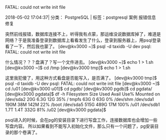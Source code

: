
FATAL: could not write init file  

2018-05-02 17:04:37|  分类： PostgreSQL |  标签：postgresql  案例  报错信息  修复    
 
突然前线报错，数据库连接不上，听得我有点蒙，那运维没说数据库掉了，难道是网络？于是我准备登录到数据库上看看发生了什么，登录到服务器上，用psql登录看了一下，然后我也蒙了。
[dev@kv3000 ~]$ psql -d taxidb -U dev
psql: FATAL:  could not write init file

什么情况？？？盘满了？写一个文件进去。
[dev@kv3000 ~]$ echo 1 > 1.sh
[dev@kv3000 ~]$ cd /tmp
[dev@kv3000 tmp]$ echo 1 > 1.sh

这里我犯傻了，用这种方式看盘是否能写入，是否满了。
[dev@kv3000 tmp]$ psql -d taxidb -U dev
psql: FATAL:  could not write init file
[dev@kv3000 ~]$ cd /u01
[dev@kv3000 u01]$ cd pgdb/
[dev@kv3000 pgdb]$ cd pgdata/
[dev@kv3000 pgdata]$ df -h
Filesystem      Size  Used Avail Use% Mounted on
/dev/sda2        20G  6.3G   12G  35% /
tmpfs            63G     0   63G   0% /dev/shm
/dev/sda1       190M   38M  142M  22% /boot
/dev/sda5       515G  489G   17M 100% /u01
/dev/sdb1       1.7T  1.4T  332G  81% /u02
[dev@kv3000 pgdata]$

psql进入的时候，会在pg的安装目录下进行写盘工作，连接数据库也会增加一些写盘内容。
所以如果看到不能写入初始化文件，那么只有一个问题了，pg安装目录的那个卷满了。
